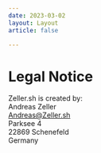 ```yaml
---
date: 2023-03-02
layout: Layout
article: false

---
```


# Legal Notice

Zeller.sh is created by:\
Andreas Zeller\
Andreas@Zeller.sh\
Parksee 4\
22869 Schenefeld\
Germany
